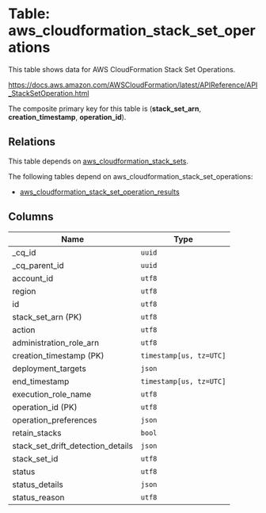 # Table: aws_cloudformation_stack_set_operations

This table shows data for AWS CloudFormation Stack Set Operations.

https://docs.aws.amazon.com/AWSCloudFormation/latest/APIReference/API_StackSetOperation.html

The composite primary key for this table is (**stack_set_arn**, **creation_timestamp**, **operation_id**).

## Relations

This table depends on [aws_cloudformation_stack_sets](aws_cloudformation_stack_sets.md).

The following tables depend on aws_cloudformation_stack_set_operations:
  - [aws_cloudformation_stack_set_operation_results](aws_cloudformation_stack_set_operation_results.md)

## Columns

| Name          | Type          |
| ------------- | ------------- |
|_cq_id|`uuid`|
|_cq_parent_id|`uuid`|
|account_id|`utf8`|
|region|`utf8`|
|id|`utf8`|
|stack_set_arn (PK)|`utf8`|
|action|`utf8`|
|administration_role_arn|`utf8`|
|creation_timestamp (PK)|`timestamp[us, tz=UTC]`|
|deployment_targets|`json`|
|end_timestamp|`timestamp[us, tz=UTC]`|
|execution_role_name|`utf8`|
|operation_id (PK)|`utf8`|
|operation_preferences|`json`|
|retain_stacks|`bool`|
|stack_set_drift_detection_details|`json`|
|stack_set_id|`utf8`|
|status|`utf8`|
|status_details|`json`|
|status_reason|`utf8`|